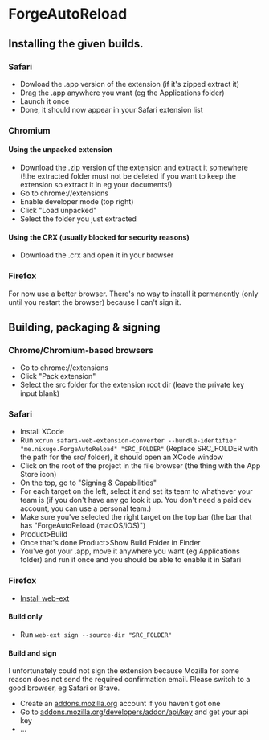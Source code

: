 # ForgeAutoReload

## Installing the given builds.

### Safari
- Dowload the .app version of the extension (if it's zipped extract it)
- Drag the .app anywhere you want (eg the Applications folder)
- Launch it once
- Done, it should now appear in your Safari extension list

### Chromium
#### Using the unpacked extension
- Download the .zip version of the extension and extract it somewhere (!the extracted folder must not be deleted if you want to keep the extension so extract it in eg your documents!)
- Go to chrome://extensions
- Enable developer mode (top right)
- Click "Load unpacked"
- Select the folder you just extracted
#### Using the CRX (usually blocked for security reasons)
- Download the .crx and open it in your browser

### Firefox
For now use a better browser. There's no way to install it permanently (only until you restart the browser) because I can't sign it.



## Building, packaging & signing

### Chrome/Chromium-based browsers
- Go to chrome://extensions
- Click "Pack extension"
- Select the src folder for the extension root dir (leave the private key input blank)

### Safari
- Install XCode
- Run `xcrun safari-web-extension-converter --bundle-identifier "me.nixuge.ForgeAutoReload" "SRC_FOLDER"` (Replace SRC_FOLDER with the path for the src/ folder), it should open an XCode window
- Click on the root of the project in the file browser (the thing with the App Store icon)
- On the top, go to "Signing & Capabilities"
- For each target on the left, select it and set its team to whathever your team is (if you don't have any go look it up. You don't need a paid dev account, you can use a personal team.)
- Make sure you've selected the right target on the top bar (the bar that has "ForgeAutoReload (macOS/iOS)")
- Product>Build
- Once that's done Product>Show Build Folder in Finder
- You've got your .app, move it anywhere you want (eg Applications folder) and run it once and you should be able to enable it in Safari

### Firefox
- [Install web-ext](https://extensionworkshop.com/documentation/develop/getting-started-with-web-ext/)
#### Build only
- Run `web-ext sign --source-dir "SRC_FOLDER"`
#### Build and sign
I unfortunately could not sign the extension because Mozilla for some reason does not send the required confirmation email. Please switch to a good browser, eg Safari or Brave.
- Create an [addons.mozilla.org](https://addons.mozilla.org/developers/addon/api/key/) account if you haven't got one
- Go to [addons.mozilla.org/developers/addon/api/key](https://addons.mozilla.org/developers/addon/api/key/) and get your api key
- ...